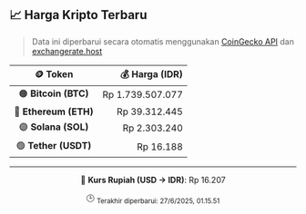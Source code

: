 

<!-- HARGA_KRIPTO -->
## 📈 Harga Kripto Terbaru

> Data ini diperbarui secara otomatis menggunakan [CoinGecko API](https://www.coingecko.com/) dan [exchangerate.host](https://exchangerate.host/)

<div align="center">

| 🪙 Token | 💰 Harga (IDR) |
|:------:|---------------:|
| 🟠 **Bitcoin (BTC)**   | Rp 1.739.507.077 |
| 🔵 **Ethereum (ETH)**  | Rp 39.312.445 |
| 🟣 **Solana (SOL)**    | Rp 2.303.240 |
| 🟢 **Tether (USDT)**   | Rp 16.188 |

---

💱 **Kurs Rupiah (USD → IDR)**: Rp 16.207

🕒 <sub>Terakhir diperbarui: 27/6/2025, 01.15.51</sub>

</div>
<!-- /HARGA_KRIPTO -->
